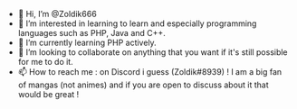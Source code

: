 - 👋 Hi, I’m @Zoldik666
- 👀 I’m interested in learning to learn and especially programming languages such as PHP, Java and C++. 
- 🌱 I’m currently learning PHP actively.
- 💞️ I’m looking to collaborate on anything that you want if it's still possible for me to do it. 
- 📫 How to reach me : on Discord i guess (Zoldik#8939) !
I am a big fan of mangas (not animes) and if you are open to discuss about it that would be great ! 

<!---
Zoldik666/Zoldik666 is a ✨ special ✨ repository because its `README.md` (this file) appears on your GitHub profile.
You can click the Preview link to take a look at your changes.
--->
